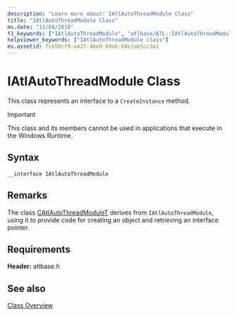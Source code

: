 ```yaml
---
description: "Learn more about: IAtlAutoThreadModule Class"
title: "IAtlAutoThreadModule Class"
ms.date: "11/04/2016"
f1_keywords: ["IAtlAutoThreadModule", "atlbase/ATL::IAtlAutoThreadModule"]
helpviewer_keywords: ["IAtlAutoThreadModule class"]
ms.assetid: fcb58cf9-a427-4be9-89eb-04e1ab5cc3a1
---
```

# IAtlAutoThreadModule Class

This class represents an interface to a `CreateInstance` method.

> [!IMPORTANT]
> This class and its members cannot be used in applications that execute in the Windows Runtime.

## Syntax

```
__interface IAtlAutoThreadModule
```

## Remarks

The class [CAtlAutoThreadModuleT](../../atl/reference/catlautothreadmodulet-class.md) derives from `IAtlAutoThreadModule`, using it to provide code for creating an object and retrieving an interface pointer.

## Requirements

**Header:** atlbase.h

## See also

[Class Overview](../../atl/atl-class-overview.md)
